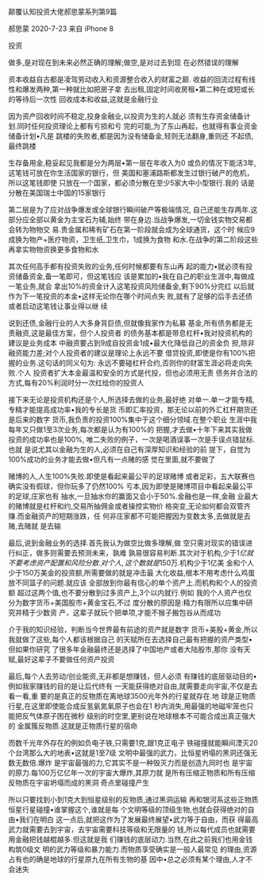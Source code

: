 颠覆认知投资大佬郝思蒙系列第9篇

郝思蒙 2020-7-23 来自 iPhone 8

﻿投资

做多,是对现在到未来必然正确的理解;做空,是对过去到现 在必然错误的理解

资本收益自古都是凌驾劳动收入和资源整合收入的财富之巅. 收益的回流过程有线性和爆发两种,第一种就比如把房子拿 去出租,固定时间收房租•第二种在或短或长的等待后一次性 回收成本和收益,这就是金融行业

因为资产回收时间不稳定,投身金融业,以投资为生的人就必 须有生存资金储备计划.同时任何投资理论上都有亏损和亏 完的可能,为了东山再起，也就得有事业资金储备计划•凡是 跳楼的失败者,都是因为没有储备金,轻则无法翻身,重则还 不起债,最终跳楼

生存备用金,稳妥起见我都是分为两层•第一层在年收入为0 或负的情况下能活3年,这笔钱可放在你生活国家的银行，但 美国和塞浦路斯都发生过银行破产的危机，所以这笔钱即使 只放在一个国家，都必须分散在至少5家大中小型银行.我的 话是分散在美国瑞士中国的15家银行

第二层是为了应对战争爆发或全球银行瞬间破产等极端情况, 自己还能生存两年.这部分应全部以黄金为主宝石为辅,始终 带在身边.当战争爆发,一切金钱实物交易都会转为物物交 易.贵金属和稀有矿石在第一阶段就会成为全球通货，这个时 候应9成换为物产+医疗物资，卫生纸,卫生巾，1成换为食物 和水.在战争的第二阶段这些再拿实物物资换更多食物和水

其次任何高手都有投资失败的业务,任何时候都要有东山再 起的能力•就必须有投资储备资金,备一笔即可，但这笔钱应 该是累加的•我在自己的职业生涯中,每做成一笔业务,就会 拿出10%的资金计入这笔投资风险储备金,剩下90%分完红 以后就作为下一笔投资的本金•这样无论你在哪个时间点失 败,就有了足够的后手去还债或者启动这笔钱让事业得以继 续

说到还债,金融行业的人大多身背巨债,但就像我家作为私募 基金,所有债务都是无责融资,这是最佳方案，但个人投资者 的债务基本都是带息杠杆•我对投资机构的建议是业务成本 中融资要占到9成自投资金1成•最大化降低自己的资金负 担,除非融资能力差;对个人投资者的建议是理论上永远不要 借贷投资,即使是你有100%把握的业务.这句话的同义句为: 永远不要碰杠杆合约,否则你的财富生涯必将走向失败.个人 投资者扩大本金最温和安全的方式是代投，但也必须用无责 债务并合法的方式,每有20%利润时分一次红给你的投资人

接下来无论是投资机构还是个人,所选择去做的业务,最好绝 对单一.单一才能专精,专精才能提高成功率•我的专长是货 币即汇率投资，那无论以前的外汇杠杆期货还是后来的数字 货币,我负责的投资100%集中于这个细分领域.在整个职业 生涯中我每年又只做1至3次业务,每次都是认为有100%的 把握,才去做•十年下来其实我做投资的成功率也是100%, 唯二失败的例子，一次是喝酒误事一次是手误点错鼠标.也就 是说尤其以金融为生的人,必须在自己有深厚知识和经验的前 提下，自觉为100%成功的业务才能去做•但凡有一点赌的感 觉在里面,就不要做了

赌博的人,人生100%失败.即使是看起来最公平的足球赌博 或者足彩，五大联赛也确实没有假球，但你玩多了仍然100% 亏本,因为即使是赌博项目中看起来最公平的足球,庄家也有 抽水,一旦抽水你的赢面又会小于50%.金融也是一样,金融 业最大的赌博就是杠杆和约,交易所抽佣金或者操控实物价 格突变,无论如何都会双管齐赚.而金融资产的短期涨跌，任 何非庄家都不可能把握因为变数太多,去做就是去赌,去赌就 是去输

最后,说到金融业务的选择.首先我认为做空比做多理解,做 空只需对现实的错误进行纠正，做多则需要去预测未来，孰难 孰易很容易判断.其次对于机构,少于$1亿就不要考虑资产配 置和风险分散.对个人,这个数就是$150万.机构少于1亿美 金和个人少于150万美金的投资额,所需要做的就是冲击最 大化收益,根本不用考虑什么鸡蛋放不同篮子的问题.就应该 全部放到你最有信心的单个资产上.而机构和个人的投资额 超过这两个值,也不要分散到过多资产上,3个以内就行.例如 我的个人资产也仅分为数字货币+美国股市+黄金宝石,不过 度分散的原因是:精力有限所以应集中研究并精于少数资 产，这辈子就玩个把单项,才能不猴子搬包谷从而成功

介于我的知识经验，判断当今世界最有前途的资产就是数字 货币+美股+黄金,所以我就做了这些,每个人都该根据自己 的天赋所在去选择自己最有把握的资产类型•但如果你研究 了很多年金融最终还是选择了中国地产或者大陆股市,那你 没有天赋,最好这辈子不要做任何资产投资

最后,每个人去劳动/创业能资,无非都是想赚钱，但人必须 有赚钱的底层驱动目的•例如我家赚钱的目的是让后代终有 一天能获得绝对自由,就需要走向宇宙,不仅是去看一看,重 要的是真正的反物质在离地球3500光年外的行星就存在.地 球是正物质行星,在这里即使能合成反氢氨氮氧原子也会在1 秒内消失,用最强的地磁牢笼也只能把反气体原子困在微秒 级别的时空里,更别说在地球根本不可能合成出真正强大的 金属簇反物质.这就是正物质行星的宿命

而数千光年外存在的例如负电子铁,只需要1克,跟1克正电子 铁碰撞就能瞬间湮灭20个台湾那么大的地表•这就是1至7级 文明中最强的武力，比恒星坍塌的黑洞还强无数无数倍.爆炸 是宇宙最强的力,它其实不是一种毁灭力而是创造九同时也 是宇宙的原力.每100万亿亿年一次的宇宙大爆炸,其原力就 是所有压缩正物质和所有压缩反物质在宇宙坍塌而成的黑洞 奇点里碰撞产生

所以只要找到小到1克大到恒星级别的反物质,通过黑洞运输 再和银河系这些正物质恒星行星碰撞•谁掌握这个,谁就是每 个文明等级的顶级生物,也就会获得绝对的自由•我们在明白 这一点后,就把这作为了发展最终展望•武力等于自由，而获 得最高武力就需要去到宇宙，去宇宙需要科技等级和无限量的 钱,所以每代成员也就需要用金融把钱越棍越多.但这就是我 们赚钱的底层动力.当然,在此之前我们也用金钱构筑0级文 明的武力等级和暴力能力.而物质享受确实是一般人最常见 的理由,资源占有也的确是地球的行星原九在所有生物的基 因中•总之必须有某个理由,人才不会迷失

